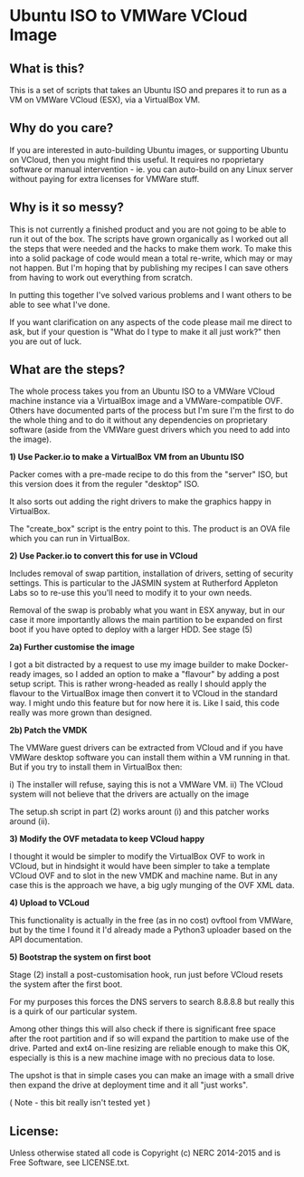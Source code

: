 Ubuntu ISO to VMWare VCloud Image
=================================

What is this?
-------------

This is a set of scripts that takes an Ubuntu ISO and prepares it to run as a VM
on VMWare VCloud (ESX), via a VirtualBox VM.

Why do you care?
----------------

If you are interested in auto-building Ubuntu images, or supporting Ubuntu on VCloud,
then you might find this useful.
It requires no rpoprietary software or manual intervention - ie. you can auto-build on
any Linux server without paying for extra licenses for VMWare stuff.

Why is it so messy?
-------------------

This is not currently a finished product and you are not going to be able to
run it out of the box.  The scripts have grown organically as I worked out all
the steps that were needed and the hacks to make them work.  To make this into
a solid package of code would mean a total re-write, which may or may not happen.
But I'm hoping that by publishing my recipes I can save others from having to
work out everything from scratch.

In putting this together I've solved various problems and I want others to be able
to see what I've done.

If you want clarification on any aspects of the code please mail me direct to ask,
but if your question is "What do I type to make it all just work?" then you are
out of luck.

What are the steps?
-------------------

The whole process takes you from an Ubuntu ISO to a VMWare VCloud machine instance
via a VirtualBox image and a VMWare-compatible OVF.  Others have documented parts
of the process but I'm sure I'm the first to do the whole thing and to do it
without any dependencies on proprietary software (aside from the VMWare guest
drivers which you need to add into the image).

**1) Use Packer.io to make a VirtualBox VM from an Ubuntu ISO**

Packer comes with a pre-made recipe to do this from the "server" ISO,
but this version does it from the reguler "desktop" ISO.

It also sorts out adding the right drivers to make the graphics happy in
VirtualBox.

The "create_box" script is the entry point to this.  The product is an OVA file which
you can run in VirtualBox.

**2) Use Packer.io to convert this for use in VCloud**

Includes removal of swap partition, installation of drivers, setting of security settings.
This is particular to the JASMIN system at Rutherford Appleton Labs so to re-use this you'll
need to modify it to your own needs.

Removal of the swap is probably what you want in ESX anyway, but in our case it more
importantly allows the main partition to be expanded on first boot if you have opted to
deploy with a larger HDD.  See stage (5)

**2a) Further customise the image**

I got a bit distracted by a request to use my image builder to make Docker-ready images,
so I added an option to make a "flavour" by adding a post setup script.  This is
rather wrong-headed as really I should apply the flavour to the VirtualBox image then
convert it to VCloud in the standard way.  I might undo this feature but for now here it is.
Like I said, this code really was more grown than designed.

**2b) Patch the VMDK**

The VMWare guest drivers can be extracted from VCloud and if you have VMWare desktop software
you can install them within a VM running in that.  But if you try to install them in
VirtualBox then:

 i)  The installer will refuse, saying this is not a VMWare VM.
 ii) The VCloud system will not believe that the drivers are actually on the image

The setup.sh script in part (2) works arount (i) and this patcher works around (ii).

**3) Modify the OVF metadata to keep VCloud happy**

I thought it would be simpler to modify the VirtualBox OVF to work in VCloud, but in
hindsight it would have been simpler to take a template VCloud OVF and to slot in the
new VMDK and machine name.  But in any case this is the approach we have, a big ugly
munging of the OVF XML data.

**4) Upload to VCLoud**

This functionality is actually in the free (as in no cost) ovftool from VMWare,
but by the time I found it I'd already made a Python3 uploader based on the API
documentation.

**5) Bootstrap the system on first boot**

Stage (2) install a post-customisation hook, run just before VCloud resets the system
after the first boot.

For my purposes this forces the DNS servers to search 8.8.8.8 but really this is a
quirk of our particular system.

Among other things this will also check if there is significant free
space after the root partition and if so will expand the partition to make use of the
drive.  Parted and ext4 on-line resizing are reliable enough to make this OK, especially
is this is a new machine image with no precious data to lose.

The upshot is that in simple cases you can make an image with a small drive then expand the
drive at deployment time and it all "just works".

( Note - this bit really isn't tested yet )


License:
--------

Unless otherwise stated all code is Copyright (c) NERC 2014-2015 and is Free Software,
see LICENSE.txt.
